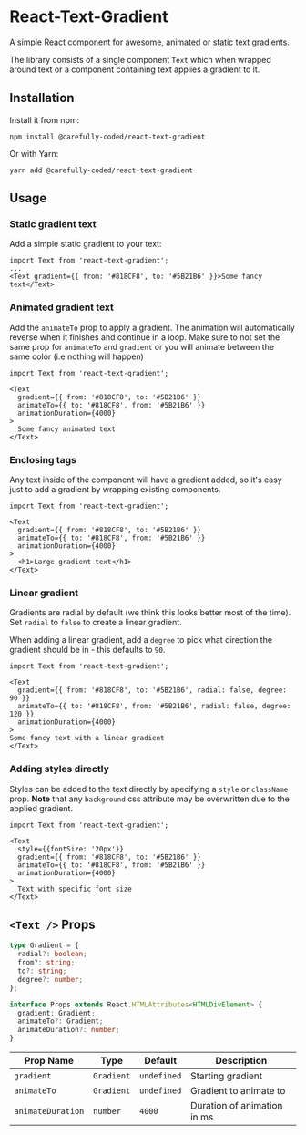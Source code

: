 # React-Text-Gradient

A simple React component for awesome, animated or static text gradients. 

The library consists of a single component `Text` which when wrapped 
around text or a component containing text applies a gradient to it.

## Installation

Install it from npm: 

```npm install @carefully-coded/react-text-gradient```

Or with Yarn:

```yarn add @carefully-coded/react-text-gradient```

## Usage

### Static gradient text
Add a simple static gradient to your text: 

```TSX
import Text from 'react-text-gradient';
...
<Text gradient={{ from: '#818CF8', to: '#5B21B6' }}>Some fancy text</Text>
```

### Animated gradient text
Add the `animateTo` prop to apply a gradient. The animation will automatically reverse when it finishes and continue in a loop. Make sure to not set the same
prop for `animateTo` and `gradient` or you will animate between the same color (i.e nothing will happen)

```TSX
import Text from 'react-text-gradient';

<Text 
  gradient={{ from: '#818CF8', to: '#5B21B6' }} 
  animateTo={{ to: '#818CF8', from: '#5B21B6' }} 
  animationDuration={4000}
>
  Some fancy animated text
</Text>
```

### Enclosing tags
Any text inside of the component will have a gradient added, so it's easy just to add a gradient by wrapping existing components. 

```TSX
import Text from 'react-text-gradient';

<Text 
  gradient={{ from: '#818CF8', to: '#5B21B6' }} 
  animateTo={{ to: '#818CF8', from: '#5B21B6' }} 
  animationDuration={4000}
>
  <h1>Large gradient text</h1>
</Text>
```

### Linear gradient
Gradients are radial by default (we think this looks better most of the time). Set `radial` to `false` to create a linear gradient. 

When adding a linear gradient, add a `degree` to pick what direction the gradient should be in - this defaults to `90`. 
```TSX
import Text from 'react-text-gradient';

<Text 
  gradient={{ from: '#818CF8', to: '#5B21B6', radial: false, degree: 90 }} 
  animateTo={{ to: '#818CF8', from: '#5B21B6', radial: false, degree: 120 }} 
  animationDuration={4000}
>
Some fancy text with a linear gradient
</Text>
```

### Adding styles directly
Styles can be added to the text directly by specifying a `style` or `className` prop. **Note** that any `background` css attribute may be overwritten 
due to the applied gradient. 
```TSX
import Text from 'react-text-gradient';

<Text 
  style={{fontSize: '20px'}}
  gradient={{ from: '#818CF8', to: '#5B21B6' }} 
  animateTo={{ to: '#818CF8', from: '#5B21B6' }} 
  animationDuration={4000}
>
  Text with specific font size
</Text>
```

## `<Text />` Props

```Typescript
type Gradient = {
  radial?: boolean;
  from?: string;
  to?: string;
  degree?: number;
};

interface Props extends React.HTMLAttributes<HTMLDivElement> {
  gradient: Gradient;
  animateTo?: Gradient;
  animateDuration?: number;
}
```

| Prop Name   | Type        | Default       | Description       |
| ---        |    ----   |   ----   |        --- |
| `gradient`  | `Gradient`       | `undefined`   | Starting gradient |
| `animateTo`  | `Gradient`       | `undefined`   | Gradient to animate to |
| `animateDuration`  | `number`       | `4000`   | Duration of animation in ms  |
